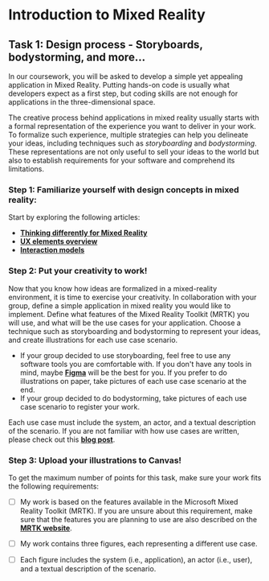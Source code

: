# Introduction to Mixed Reality

## Task 1: Design process - Storyboards, bodystorming, and more...
In our coursework, you will be asked to develop a simple yet appealing application in Mixed Reality.
Putting hands-on code is usually what developers expect as a first step, but coding skills are not enough for applications in the three-dimensional space.

The creative process behind applications in mixed reality usually starts with a formal representation of the experience you want to deliver in your work.
To formalize such experience, multiple strategies can help you delineate your ideas, including techniques such as _storyboarding_ and _bodystorming_.
These representations are not only useful to sell your ideas to the world but also to establish requirements for your software and comprehend its limitations.

### Step 1: Familiarize yourself with design concepts in mixed reality:
Start by exploring the following articles:

- [**Thinking differently for Mixed Reality**](https://learn.microsoft.com/en-us/windows/mixed-reality/discover/case-study-expanding-the-design-process-for-mixed-reality)
- [**UX elements overview**](https://learn.microsoft.com/en-us/windows/mixed-reality/design/app-patterns-landingpage)
- [**Interaction models**](https://learn.microsoft.com/en-us/windows/mixed-reality/design/interaction-fundamentals)

### Step 2: Put your creativity to work!
Now that you know how ideas are formalized in a mixed-reality environment, it is time to exercise your creativity. In collaboration with your group, 
define a simple application in mixed reality you would like to implement. Define what features of the Mixed Reality Toolkit (MRTK) you will use,
and what will be the use cases for your application. Choose a technique such as storyboarding and bodystorming to 
represent your ideas, and create illustrations for each use case scenario.

- If your group decided to use storyboarding, feel free to use any software tools you are comfortable with. If you don't have any tools in mind, maybe [**Figma**](https://learn.microsoft.com/en-us/windows/mixed-reality/design/figma-toolkit) will be the best for you.
  If you prefer to do illustrations on paper, take pictures of each use case scenario at the end.
- If your group decided to do bodystorming, take pictures of each use case scenario to register your work.
  
Each use case must include the system, an actor, and a textual description of the scenario. If you are not familiar with how use cases are written, please check out this [**blog post**](https://www.wrike.com/blog/what-is-a-use-case/).

### Step 3: Upload your illustrations to Canvas!
To get the maximum number of points for this task, make sure your work fits the following requirements:
- [ ] My work is based on the features available in the Microsoft Mixed Reality Toolkit (MRTK). If you are unsure about this requirement, make sure that the features you are planning to use are also described on the [**MRTK website**](https://learn.microsoft.com/en-us/windows/mixed-reality/design/design).
- [ ] My work contains three figures, each representing a different use case.
- [ ] Each figure includes the system (i.e., application), an actor (i.e., user), and a textual description of the scenario.



